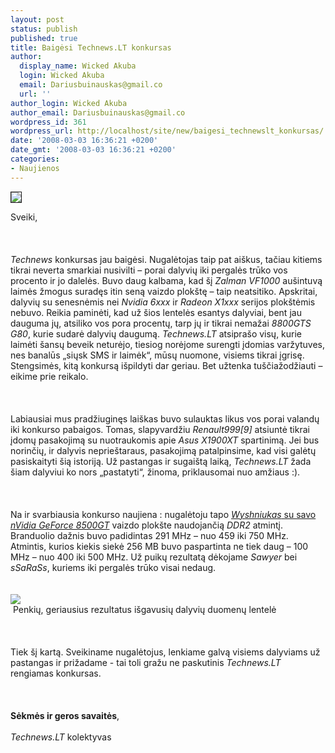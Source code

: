 ```yaml
---
layout: post
status: publish
published: true
title: Baigėsi Technews.LT konkursas
author:
  display_name: Wicked Akuba
  login: Wicked Akuba
  email: Dariusbuinauskas@gmail.co
  url: ''
author_login: Wicked Akuba
author_email: Dariusbuinauskas@gmail.co
wordpress_id: 361
wordpress_url: http://localhost/site/new/baigesi_technewslt_konkursas/
date: '2008-03-03 16:36:21 +0200'
date_gmt: '2008-03-03 16:36:21 +0200'
categories:
- Naujienos
---
```

<div class="imgright"><img src="http://www.technews.lt/upl/Failai/VF1000LED_02_b.jpg" border="1"></div>
<p>Sveiki,<br />
<br><br />
<br><i>Technews</i> konkursas jau baigėsi. Nugalėtojas taip pat aiškus, tačiau kitiems tikrai neverta smarkiai nusivilti – porai dalyvių iki pergalės trūko vos procento ir jo dalelės. Buvo daug kalbama, kad šį <i>Zalman VF1000</i> aušintuvą laimės žmogus suradęs itin seną vaizdo plokštę – taip neatsitiko. Apskritai, dalyvių su senesnėmis nei <i>Nvidia 6xxx</i> ir <i>Radeon X1xxx</i> serijos plokštėmis nebuvo. Reikia paminėti, kad už šios lentelės esantys dalyviai, bent jau dauguma jų, atsiliko vos pora procentų, tarp jų ir tikrai nemažai <i>8800GTS G80</i>, kurie sudarė dalyvių daugumą. <i>Technews.LT</i> atsiprašo visų, kurie laimėti šansų beveik neturėjo, tiesiog norėjome surengti įdomias varžytuves, nes banalūs „siųsk SMS ir laimėk“, mūsų nuomone, visiems tikrai įgrisę. Stengsimės, kitą konkursą išpildyti dar geriau. Bet užtenka tuščiažodžiauti – eikime prie reikalo.<br />
<br><br />
<br>Labiausiai mus pradžiuginęs laiškas buvo sulauktas likus vos porai valandų iki konkurso pabaigos. Tomas, slapyvardžiu <i>Renault999[9]</i> atsiuntė tikrai įdomų pasakojimą su nuotraukomis apie <i>Asus X1900XT</i> spartinimą. Jei bus norinčių, ir dalyvis neprieštaraus, pasakojimą patalpinsime, kad visi galėtų pasiskaityti šią istoriją. Už pastangas ir sugaištą laiką, <i>Technews.LT</i> žada šiam dalyviui ko nors „pastatyti“, žinoma, priklausomai nuo amžiaus :).<br />
<br><br />
<br>Na ir svarbiausia konkurso naujiena : nugalėtoju tapo <a class="ns" href="http://www.techpowerup.com/gpuz/gfvzq/"><i>Wyshniukas</i> su savo <i>nVidia GeForce 8500GT</i></a> vaizdo plokšte naudojančią <i>DDR2</i> atmintį. Branduolio dažnis buvo padidintas 291 MHz – nuo 459 iki 750 MHz. Atmintis, kurios kiekis siekė 256 MB buvo paspartinta ne tiek daug – 100 MHz – nuo 400 iki 500 MHz. Už puikų rezultatą dėkojame <i>Sawyer</i> bei <i>sSaRaSs</i>, kuriems iki pergalės trūko visai nedaug.<br />
<br><br><img src="http://www.technews.lt/upl/Failai/Konkurso%20lentele.PNG"><br> <span class="saltinis">Penkių, geriausius rezultatus išgavusių dalyvių duomenų lentelė</span><br />
<br><br />
<br>Tiek šį kartą. Sveikiname nugalėtojus, lenkiame galvą visiems dalyviams už pastangas ir prižadame - tai toli gražu ne paskutinis <i>Technews.LT</i> rengiamas konkursas.<br />
<br><br />
<br><b>Sėkmės ir geros savaitės</b>,<br />
<br><i>Technews.LT</i> kolektyvas</p>
